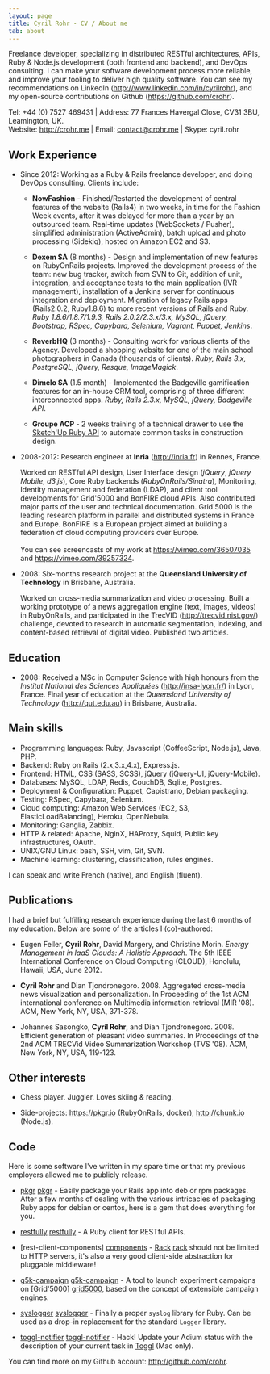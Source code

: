 ```yaml
---
layout: page
title: Cyril Rohr - CV / About me
tab: about
---
```


Freelance developer, specializing in distributed RESTful architectures, APIs, Ruby & Node.js development (both frontend and backend), and DevOps consulting. I can make your software development process more reliable, and improve your tooling to deliver high quality software. You can see my recommendations on LinkedIn (<http://www.linkedin.com/in/cyrilrohr>), and my open-source contributions on Github (<https://github.com/crohr>).

Tel: +44 (0) 7527 469431 | Address: 77 Frances Havergal Close, CV31 3BU, Leamington, UK.
<br/>
Website: <http://crohr.me> | Email: <contact@crohr.me> | Skype: cyril.rohr

## Work Experience

* Since 2012: Working as a Ruby & Rails freelance developer, and doing DevOps consulting. Clients include:

    * **NowFashion** - Finished/Restarted the development of central features of the website (Rails4) in two weeks, in time for the Fashion Week events, after it was delayed for more than a year by an outsourced team. Real-time updates (WebSockets / Pusher), simplified administration (ActiveAdmin), batch upload and photo processing (Sidekiq), hosted on Amazon EC2 and S3.

    * **Dexem SA** (8 months) - Design and implementation of new features on RubyOnRails projects. Improved the development process of the team: new bug tracker, switch from SVN to Git, addition of unit, integration, and acceptance tests to the main application (IVR management), installation of a Jenkins server for continuous integration and deployment. Migration of
legacy Rails apps (Rails2.0.2, Ruby1.8.6) to more recent versions of Rails and Ruby. *Ruby 1.8.6/1.8.7/1.9.3, Rails 2.0.2/2.3.x/3.x, MySQL, jQuery, Bootstrap, RSpec, Capybara, Selenium, Vagrant, Puppet, Jenkins*.

    * **ReverbHQ** (3 months) - Consulting work for various clients of the Agency. Developed a shopping website for one of the main school photographers in Canada (thousands of clients). *Ruby, Rails 3.x, PostgreSQL, jQuery, Resque, ImageMagick*.

    * **Dimelo SA** (1.5 month) - Implemented the Badgeville gamification features for an in-house CRM tool, comprising of three different interconnected apps. *Ruby, Rails 2.3.x, MySQL, jQuery, Badgeville API*.

    * **Groupe ACP** - 2 weeks training of a technical drawer to use the [Sketch'Up Ruby API](http://www.sketchup.com/intl/en/developer/) to automate common tasks in construction design.

* 2008-2012: Research engineer at **Inria** (<http://inria.fr>) in Rennes,
France.

    Worked on RESTful API design, User Interface design (*jQuery*, *jQuery
Mobile*, *d3.js*), Core Ruby backends (*RubyOnRails/Sinatra*), Monitoring, Identity management and federation (LDAP), and client tool
developments for Grid'5000 and BonFIRE cloud APIs. Also contributed major parts of
the user and technical documentation. Grid'5000 is the leading research platform in
parallel and distributed systems in France and Europe. BonFIRE is a European
project aimed at building a federation of cloud computing providers over
Europe. <br><br>You can see screencasts of my work
at <https://vimeo.com/36507035> and <https://vimeo.com/39257324>.

* 2008: Six-months research project at the **Queensland University of
  Technology** in Brisbane, Australia.

    Worked on cross-media summarization and video processing. Built a working
prototype of a news aggregation engine (text, images, videos) in RubyOnRails, and
participated in the TrecVID (<http://trecvid.nist.gov/>) challenge, devoted
to research in automatic segmentation, indexing, and content-based retrieval
of digital video. Published two articles.

<!--
* 2007: Three-months internship as a software developer at the Kalistick
  startup (<http://kalistick.fr>) in Lyon, France. Helped building a
  software to drive quality and best practices in Java software
  developments using code analyzers, rules engines, and business
  intelligence tools.

* 2006: Two-months internship as a developer in a small business in
  Lyon, France. Built a customer management and invoicing tool in
  PHP/MySQL/HTML.
-->

## Education

* 2008: Received a MSc in Computer Science with high honours from the
  *Institut National des Sciences Appliquées* (<http://insa-lyon.fr/>)
  in Lyon, France. Final year of education at the *Queensland University
  of Technology* (<http://qut.edu.au>) in Brisbane, Australia.

## Main skills

* Programming languages: Ruby, Javascript (CoffeeScript, Node.js), Java, PHP.
* Backend: Ruby on Rails (2.x,3.x,4.x), Express.js.
* Frontend: HTML, CSS (SASS, SCSS), jQuery (jQuery-UI, jQuery-Mobile).
* Databases: MySQL, LDAP, Redis, CouchDB, Sqlite, Postgres.
* Deployment & Configuration: Puppet, Capistrano, Debian packaging.
* Testing: RSpec, Capybara, Selenium.
* Cloud computing: Amazon Web Services (EC2, S3, ElasticLoadBalancing), Heroku, OpenNebula.
* Monitoring: Ganglia, Zabbix.
* HTTP & related: Apache, NginX, HAProxy, Squid, Public key infrastructures, OAuth.
* UNIX/GNU Linux: bash, SSH, vim, Git, SVN.
* Machine learning: clustering, classification, rules engines.

I can speak and write French (native), and English (fluent).

## Publications

I had a brief but fulfilling research experience during the last 6 months of
my education. Below are some of the articles I (co)-authored:

* Eugen Feller, **Cyril Rohr**, David Margery, and Christine Morin.
  *Energy Management in IaaS Clouds: A Holistic Approach*. The 5th IEEE
  International Conference on Cloud Computing (CLOUD), Honolulu, Hawaii,
  USA, June 2012.

* **Cyril Rohr** and Dian Tjondronegoro. 2008. Aggregated cross-media
  news visualization and personalization. In Proceeding of the 1st ACM
  international conference on Multimedia information retrieval (MIR
  '08). ACM, New York, NY, USA, 371-378.

* Johannes Sasongko, **Cyril Rohr**, and Dian Tjondronegoro. 2008.
  Efficient generation of pleasant video summaries. In Proceedings of
  the 2nd ACM TRECVid Video Summarization Workshop (TVS '08). ACM, New
  York, NY, USA, 119-123.

## Other interests

* Chess player. Juggler. Loves skiing & reading.

* Side-projects: <https://pkgr.io> (RubyOnRails, docker), <http://chunk.io> (Node.js).

## Code

Here is some software I've written in my spare time or that my previous
employers allowed me to publicly release.

* [pkgr] [pkgr] - Easily package your Rails app into deb or rpm packages.
  After a few months of dealing with the various intricacies of packaging Ruby
  apps for debian or centos, here is a gem that does everything for you.

* [restfully] [restfully] - A Ruby client for RESTful APIs.

* [rest-client-components] [components] - [Rack] [rack] should not be limited
  to HTTP servers, it's also a very good client-side abstraction for pluggable
  middleware!

* [g5k-campaign] [g5k-campaign] - A tool to launch experiment campaigns on
  [Grid'5000] [grid5000], based on the concept of extensible campaign engines.

* [syslogger] [syslogger] - Finally a proper `syslog` library for Ruby. Can be
  used as a drop-in replacement for the standard `Logger` library.

* [toggl-notifier] [toggl-notifier] - Hack! Update your Adium status with the
  description of your current task in [Toggl](http://toggl.com) (Mac only).

[pkgr]: http://crohr.me/pkgr/
[restfully]: http://crohr.me/restfully/
[components]: http://github.com/crohr/rest-client-components
[rack]: http://rack.rubyforge.com
[g5k-campaign]: http://g5k-campaign.gforge.inria.fr/
[grid5000]: http://www.grid5000.fr/
[syslogger]: http://github.com/crohr/syslogger
[toggl-notifier]: http://github.com/crohr/toggl-notifier

You can find more on my Github account: <a href="http://github.com/crohr"
target="_blank">http://github.com/crohr</a>.
